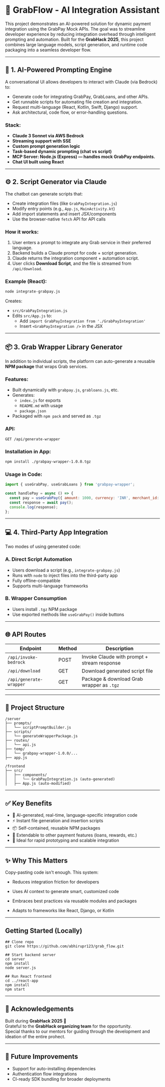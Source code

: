 # 🤖 GrabFlow - AI Integration Assistant

This project demonstrates an AI-powered solution for dynamic payment integration using the GrabPay Mock APIs. The goal was to streamline developer experience by reducing integration overhead through intelligent prompting and automation. Built for the **GrabHack 2025**, this project combines large language models, script generation, and runtime code packaging into a seamless developer flow.

---

## 🧠 1. AI-Powered Prompting Engine

A conversational UI allows developers to interact with Claude (via Bedrock) to:

- Generate code for integrating GrabPay, GrabLoans, and other APIs.
- Get runnable scripts for automating file creation and integration.
- Request multi-language (React, Kotlin, Swift, Django) support.
- Ask architectural, code flow, or error-handling questions.

### Stack:
- **Claude 3 Sonnet via AWS Bedrock**
- **Streaming support with SSE**
- **Custom prompt generation logic**
- **Task-based dynamic prompting (chat vs script)**
- **MCP Server: Node.js (Express) — handles mock GrabPay endpoints.**
- **Chat UI built using React**

---

## ⚙️ 2. Script Generator via Claude

The chatbot can generate scripts that:

- Create integration files (like `GrabPayIntegration.js`)
- Modify entry points (e.g., `App.js`, `MainActivity.kt`)
- Add import statements and insert JSX/components
- Use the browser-native `fetch` API for API calls

### How it works:
1. User enters a prompt to integrate any Grab service in their preferred language.
2. Backend builds a Claude prompt for code + script generation.
3. Claude returns the integration component + automation script.
4. User clicks **Download Script**, and the file is streamed from `/api/download`.

### Example (React):
```bash
node integrate-grabpay.js
```

Creates:
- `src/GrabPayIntegration.js`
- Edits `src/App.js` to:
  - Add `import GrabPayIntegration from './GrabPayIntegration'`
  - Insert `<GrabPayIntegration />` in the JSX

---

## 📦 3. Grab Wrapper Library Generator

In addition to individual scripts, the platform can auto-generate a reusable **NPM package** that wraps Grab services.

### Features:
- Built dynamically with `grabpay.js`, `grabloans.js`, etc.
- Generates:
  - `index.js` for exports
  - `README.md` with usage
  - `package.json`
- Packaged with `npm pack` and served as `.tgz`

### API:
```http
GET /api/generate-wrapper
```

### Installation in App:
```bash
npm install ./grabpay-wrapper-1.0.0.tgz
```

### Usage in Code:
```js
import { useGrabPay, useGrabLoans } from 'grabpay-wrapper';

const handlePay = async () => {
  const pay = useGrabPay({ amount: 1000, currency: 'INR', merchant_id: 'demo-merchant-123' });
  const response = await pay();
  console.log(response);
};
```

---

## 💻 4. Third-Party App Integration

Two modes of using generated code:

### A. Direct Script Automation
- Users download a script (e.g., `integrate-grabpay.js`)
- Runs with `node` to inject files into the third-party app
- Fully offline-compatible
- Supports multi-language frameworks

### B. Wrapper Consumption
- Users install `.tgz` NPM package
- Use exported methods like `useGrabPay()` inside buttons

---

## 🌐 API Routes

| Endpoint                         | Method | Description                                   |
|----------------------------------|--------|-----------------------------------------------|
| `/api/invoke-bedrock`           | POST   | Invoke Claude with prompt + stream response   |
| `/api/download`                 | GET    | Download generated script file                |
| `/api/generate-wrapper`         | GET    | Package & download Grab wrapper as `.tgz`     |

---

## 📁 Project Structure

```
/server
├── prompts/
│   └── scriptPromptBuilder.js
├── scripts/
│   └── generateWrapperPackage.js
├── routes/
│   └── api.js
├── temp/
│   └── grabpay-wrapper-1.0.0/...
├── app.js

/frontend
├── src/
│   ├── components/
│   │   └── GrabPayIntegration.js (auto-generated)
│   ├── App.js (auto-modified)
```

---

## ✅ Key Benefits

- 🧠 AI-generated, real-time, language-specific integration code
- ⚡ Instant file generation and insertion scripts
- 📦 Self-contained, reusable NPM packages
- 💬 Extendable to other payment features (loans, rewards, etc.)
- 🔌 Ideal for rapid prototyping and scalable integration

---

## ✨ Why This Matters

 Copy-pasting code isn't enough. This system:

- Reduces integration friction for developers

- Uses AI context to generate smart, customized code

- Embraces best practices via reusable modules and packages

- Adapts to frameworks like React, Django, or Kotlin

---

## Getting Started (Locally)

```
## Clone repo
git clone https://github.com/abhirupr123/grab_flow.git

## Start backend server
cd server
npm install
node server.js

## Run React frontend
cd ../react-app
npm install
npm start
```

---

## 🙏 Acknowledgements

Built during **GrabHack 2025** 🏁  
Grateful to the **GrabHack organizing team** for the opportunity.  
Special thanks to our mentors for guiding through the development and ideation of the entire prohect.

---

## 🚀 Future Improvements

- Support for auto-installing dependencies
- Authentication flow integrations
- CI-ready SDK bundling for broader deployments
